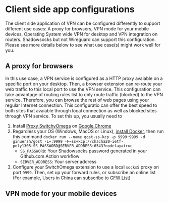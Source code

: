 # Client side app configurations

The client side application of VPN can be configured differently to support different use cases: A proxy for browsers, VPN mode for your mobile devices, Operating System wide VPN for desktop and VPN integration on routers. Shadowsocks but not Wireguard can support this configuration. Please see more details below to see what use case(s) might work well for you.

## A proxy for browsers

In this use case, a VPN service is configured as a HTTP proxy avaiable on a specific port on your desktop. Then, a browser extension can re-route your web traffic to this local port to use the VPN service. This configuration can take advantage of routing rules list to only route traffic (blocked) to the VPN service. Therefore, you can browse the rest of web pages using your regular Internet connection. This configuratio can offer the best speed to both sites that avaiable through local connection as well as blocked sites through VPN service.
To set this up, you usually need to 

1. Install [Proxy SwitchyOmega](https://chrome.google.com/webstore/detail/proxy-switchyomega/padekgcemlokbadohgkifijomclgjgif) on [Google Chrome](https://www.google.com/chrome/)
2. Regardless your OS (Windows, MacOS or Linux), [install Docker](https://docs.docker.com/get-docker/), then run this command `docker run --name gost-ss-kcp -p 9999:9999 -d ginuerzh/gost -L=:9999 -F=ss+kcp://chacha20-ietf-poly1305:SS_PASSWORD@SERVER_ADDRESS:6543?nodelay=true`
    * `SS_PASSWORD`: Your Shadowsocks password generated in your Github.com Action workflow
    * `SERVER_ADDRESS`: Your server address
3. Configure your SwitchOmega extension to use a local `socks5` proxy on port `9999`. Then, set up your forward rules, or subscribe an online list (For example, Users in China can subscribe to [GFW List](https://raw.githubusercontent.com/gfwlist/gfwlist/master/gfwlist.txt)) 

## VPN mode for your mobile devices
